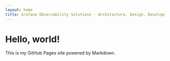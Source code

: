 ```yaml
---
layout: home
title: Grafana Observability Solutions - Architecture, Design, Development
---
```

# Hello, world!
This is my GitHub Pages site powered by Markdown.
